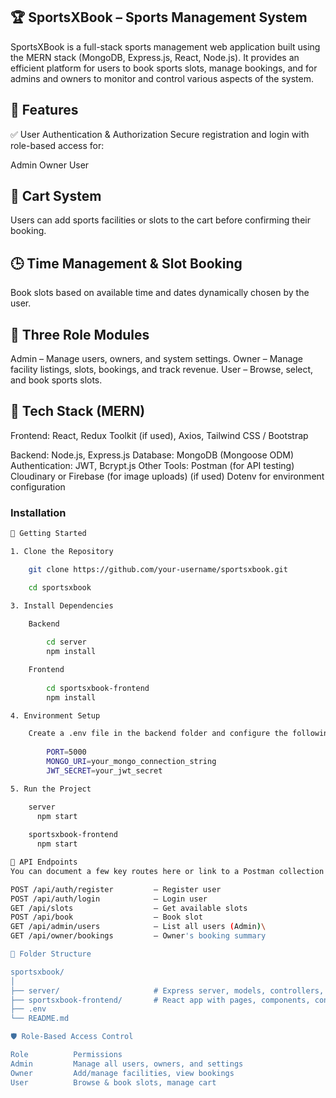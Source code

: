 ## 🏆 SportsXBook – Sports Management System
SportsXBook is a full-stack sports management web application built using the MERN stack (MongoDB, Express.js, React, Node.js). It provides an efficient platform for users to book sports slots, manage bookings, and for admins and owners to monitor and control various aspects of the system.

## 📌 Features
✅ User Authentication & Authorization
Secure registration and login with role-based access for:

Admin
Owner
User

## 🛒 Cart System
Users can add sports facilities or slots to the cart before confirming their booking.

## 🕒 Time Management & Slot Booking
Book slots based on available time and dates dynamically chosen by the user.

## 👥 Three Role Modules

Admin – Manage users, owners, and system settings.
Owner – Manage facility listings, slots, bookings, and track revenue.
User – Browse, select, and book sports slots.

## 🧱 Tech Stack (MERN)
Frontend: React, Redux Toolkit (if used), Axios, Tailwind CSS / Bootstrap

Backend: Node.js, Express.js
Database: MongoDB (Mongoose ODM)
Authentication: JWT, Bcrypt.js
Other Tools:
Postman (for API testing)
Cloudinary or Firebase (for image uploads) (if used)
Dotenv for environment configuration

### Installation

```bash
🚀 Getting Started

1. Clone the Repository

    git clone https://github.com/your-username/sportsxbook.git

    cd sportsxbook

3. Install Dependencies

    Backend
    
        cd server
        npm install

    Frontend
    
        cd sportsxbook-frontend
        npm install

4. Environment Setup

    Create a .env file in the backend folder and configure the following:
    
        PORT=5000
        MONGO_URI=your_mongo_connection_string
        JWT_SECRET=your_jwt_secret

5. Run the Project

    server
      npm start
    
    sportsxbook-frontend
      npm start

🧪 API Endpoints
You can document a few key routes here or link to a Postman collection if available.

POST /api/auth/register         – Register user
POST /api/auth/login            – Login user
GET /api/slots                  – Get available slots
POST /api/book                  – Book slot
GET /api/admin/users            – List all users (Admin)\
GET /api/owner/bookings         – Owner's booking summary

📁 Folder Structure

sportsxbook/
│
├── server/                     # Express server, models, controllers, routes
├── sportsxbook-frontend/       # React app with pages, components, context/api
├── .env
└── README.md

🛡️ Role-Based Access Control

Role	      Permissions
Admin	      Manage all users, owners, and settings
Owner	      Add/manage facilities, view bookings
User	      Browse & book slots, manage cart
